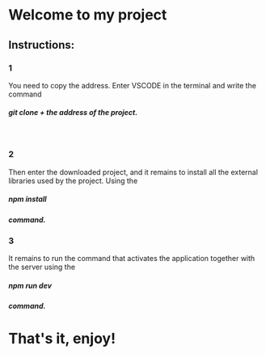 <h1 >Welcome to my project</h1>

<h2> Instructions:</h2>

<h3>1</h3>
You need to copy the address. Enter VSCODE in the terminal and write the command <h5><em>git clone + the address of the project.</em><h5>
<br>
<h3>2</h3>
 Then enter the downloaded project, and it remains to install all the external libraries used by the project. Using the <h5><em> npm install</em><h5>command.
 <br>
<h3>3</h3>
 It remains to run the command that activates the application together with the server using the <h5><em>npm run dev</em><h5> command.
 
 # That's it, enjoy!
